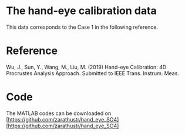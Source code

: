 # The hand-eye calibration data
This data corresponds to the Case 1 in the following reference.

# Reference
Wu, J., Sun, Y., Wang, M., Liu, M. (2019) 
         Hand-eye Calibration: 4D Procrustes Analysis Approach.
         Submitted to IEEE Trans. Instrum. Meas.
         
# Code
The MATLAB codes can be downloaded on [https://github.com/zarathustr/hand_eye_SO4][https://github.com/zarathustr/hand_eye_SO4]
